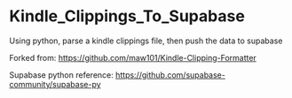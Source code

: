 # Kindle_Clippings_To_Supabase
Using python, parse a kindle clippings file, then push the data to supabase

Forked from:  https://github.com/maw101/Kindle-Clipping-Formatter

Supabase python reference: https://github.com/supabase-community/supabase-py
